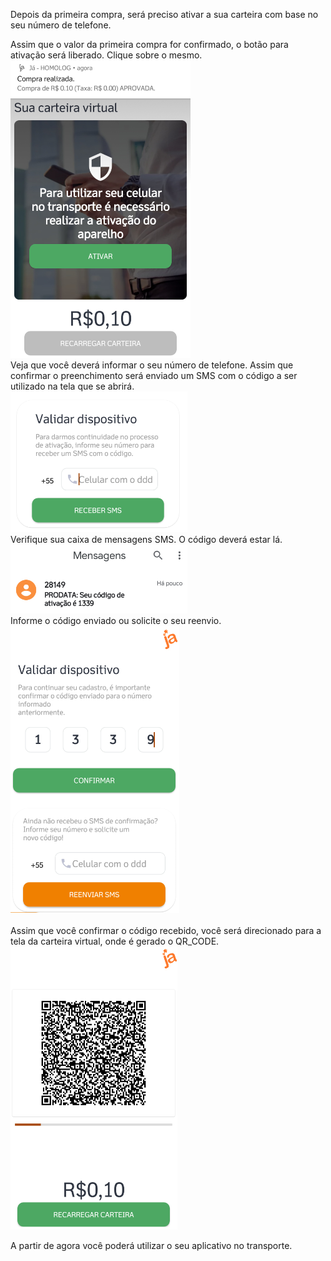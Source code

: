 Depois da primeira compra, será preciso ativar a sua carteira com base no seu número de telefone.

Assim que o valor da primeira compra for confirmado, o botão para ativação será liberado. Clique sobre o mesmo.
![image.png](/.attachments/image-27173e14-5cd1-4cd7-a661-148e56682901.png)<br>
Veja que você deverá informar o seu número de telefone. Assim que confirmar o preenchimento será enviado um SMS com o código a ser utilizado na tela que se abrirá.<br>
![image.png](/.attachments/image-89fccd53-ed34-4f18-ad52-b4d5124efb41.png)<br>
Verifique sua caixa de mensagens SMS. O código deverá estar lá.<br>
![image.png](/.attachments/image-d2818c68-02cf-40d9-ad80-83f1d1238fa6.png)<br>
Informe o código enviado ou solicite o seu reenvio.<br>
![image.png](/.attachments/image-e6a7893d-238a-4c34-8bc3-46e3ae2b8df9.png)<br><br>
Assim que você confirmar o código recebido, você será direcionado para a tela da carteira virtual, onde é gerado o QR_CODE.<br>
![image.png](/.attachments/image-b03b3bb1-efee-4829-8417-7de65e17de57.png)

A partir de agora você poderá utilizar o seu aplicativo no transporte.


